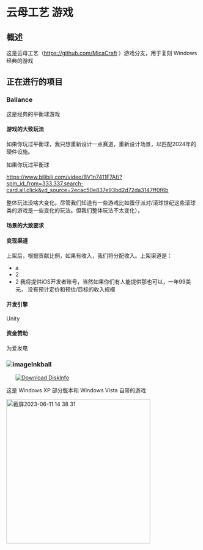 # 云母工艺 游戏

## 概述

这是云母工艺（https://github.com/MicaCraft
）游戏分支，用于复刻 Windows 经典的游戏

## 正在进行的项目

### Ballance

这是经典的平衡球游戏

#### 游戏的大致玩法
如果你玩过平衡球，我只想重新设计一点赛道，重新设计场景，以匹配2024年的硬件设施。

如果你玩过平衡球

https://www.bilibili.com/video/BV1n7411F7Af/?spm_id_from=333.337.search-card.all.click&vd_source=2ecac50e837e93bd2d72da3147ff0f6b

整体玩法没啥大变化。尽管我们知道有一些游戏比如蛋仔派对/滚球世纪这些滚球类的游戏是一些变化的玩法。但我们整体玩法不太变化），

#### 场景的大致要求

#### 变现渠道

上架后，根据贡献比例，如果有收入，我们将分配收入。上架渠道是：
- a
- 2
- 2
我将提供iOS开发者账号，当然如果你们有人能提供那也可以，一年99美元，
没有预计定价和预估/目标的收入规模

#### 开发引擎
Unity

#### 资金赞助
为爱发电


### ![image](https://github.com/MicaGames/.github/assets/6630660/21176820-ea16-438c-8e40-c3825e444513)Inkball

<a style="margin-left:24px" href="https://www.microsoft.com/store/productId/9NBK1BJ87MCF">
    <picture>
        <source media="(prefers-color-scheme: dark)" srcset="https://get.microsoft.com/images/en-us%20light.svg" />
        <source media="(prefers-color-scheme: light)" srcset="https://get.microsoft.com/images/en-us%20dark.svg" />
        <img style="vertical-align:middle" src="https://get.microsoft.com/images/en-us%20dark.svg" alt="Download DiskInfo" />
    </picture>
</a>

这是 Windows XP 部分版本和 Windows Vista 自带的游戏

<img width="376" alt="截屏2023-06-11 14 38 31" src="https://github.com/MicaGames/.github/assets/6630660/23270a52-384c-44fb-a0aa-8a7cfed9830d">
